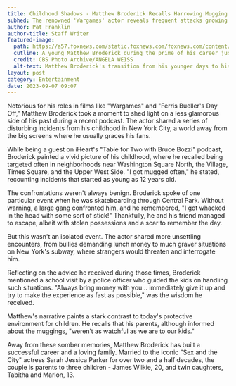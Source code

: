 ```yaml
---
title: Childhood Shadows - Matthew Broderick Recalls Harrowing Mugging Incidents in NYC
subhed: The renowned 'Wargames' actor reveals frequent attacks growing up in the heart of New York City.
author: Pat Franklin
author-title: Staff Writer
featured-image: 
  path: https://a57.foxnews.com/static.foxnews.com/foxnews.com/content/uploads/2023/08/720/405/matthewbroderickferrisbueller.jpg?ve=1&tl=1
  cutline: A young Matthew Broderick during the prime of his career juxtaposed with a recent image.
  credit: CBS Photo Archive/ANGELA WEISS
  alt-text: Matthew Broderick's transition from his younger days to his recent years.
layout: post
category: Entertainment
date: 2023-09-07 09:07
---
```


Notorious for his roles in films like "Wargames" and "Ferris Bueller's Day Off," Matthew Broderick took a moment to shed light on a less glamorous side of his past during a recent podcast. The actor shared a series of disturbing incidents from his childhood in New York City, a world away from the big screens where he usually graces his fans.

While being a guest on iHeart's "Table for Two with Bruce Bozzi" podcast, Broderick painted a vivid picture of his childhood, where he recalled being targeted often in neighborhoods near Washington Square North, the Village, Times Square, and the Upper West Side. "I got mugged often," he stated, recounting incidents that started as young as 12 years old.

The confrontations weren't always benign. Broderick spoke of one particular event when he was skateboarding through Central Park. Without warning, a large gang confronted him, and he remembered, "I got whacked in the head with some sort of stick!" Thankfully, he and his friend managed to escape, albeit with stolen possessions and a scar to remember the day.

But this wasn't an isolated event. The actor shared more unsettling encounters, from bullies demanding lunch money to much graver situations on New York's subway, where strangers would threaten and interrogate him.

Reflecting on the advice he received during those times, Broderick mentioned a school visit by a police officer who guided the kids on handling such situations. "Always bring money with you... immediately give it up and try to make the experience as fast as possible," was the wisdom he received.

Matthew's narrative paints a stark contrast to today's protective environment for children. He recalls that his parents, although informed about the muggings, "weren’t as watchful as we are to our kids."

Away from these somber memories, Matthew Broderick has built a successful career and a loving family. Married to the iconic "Sex and the City" actress Sarah Jessica Parker for over two and a half decades, the couple is parents to three children - James Wilkie, 20, and twin daughters, Tabitha and Marion, 13.
